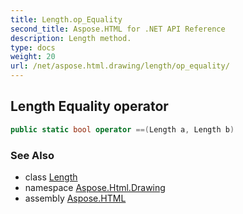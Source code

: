 ```yaml
---
title: Length.op_Equality
second_title: Aspose.HTML for .NET API Reference
description: Length method. 
type: docs
weight: 20
url: /net/aspose.html.drawing/length/op_equality/
---
```

## Length Equality operator

```csharp
public static bool operator ==(Length a, Length b)
```

### See Also

* class [Length](../)
* namespace [Aspose.Html.Drawing](../../length/)
* assembly [Aspose.HTML](../../../)
